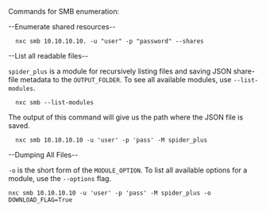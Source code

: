 Commands for SMB enumeration:

  --Enumerate shared resources--

      nxc smb 10.10.10.10. -u "user" -p "password" --shares



  --List all readable files--
  
    
 `spider_plus` is a module for recursively listing files and saving JSON share-file metadata to the `OUTPUT_FOLDER`. To see all available modules, use `--list-modules`.

      nxc smb --list-modules        

The output of this command will give us the path where the JSON file is saved.
      
      nxc smb 10.10.10.10 -u 'user' -p 'pass' -M spider_plus



  --Dumping All Files--

`-o` is the short form of the `MODULE_OPTION`. To list all available options for a module, use the `--options` flag.


    nxc smb 10.10.10.10 -u 'user' -p 'pass' -M spider_plus -o DOWNLOAD_FLAG=True

